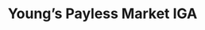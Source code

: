 ---
title: "Young’s Payless Market IGA"
url: /buckhorn/youngs-payless-market-iga/
shop: supermarket
---
